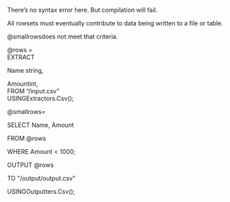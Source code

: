 There’s no syntax error here. But compilation will fail.



All rowsets must eventually contribute to data being written to a file or table.



@smallrowsdoes not meet that criteria.



@rows =  
 EXTRACT

 Name string,

 Amountint,  
 FROM “/input.csv”  
 USINGExtractors.Csv\(\);



@smallrows=

 SELECT Name, Amount

 FROM @rows

 WHERE Amount &lt; 1000;



OUTPUT @rows

 TO "/output/output.csv"

 USINGOutputters.Csv\(\);

